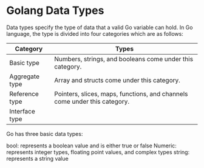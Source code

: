# Golang Data Types

Data types specify the type of data that a valid Go variable can hold.
In Go language, the type is divided into four categories which are as follows:

| Category       | Types                                                                     |
| -------------- | ------------------------------------------------------------------------- |
| Basic type     | Numbers, strings, and booleans come under this category.                  |
| Aggregate type | Array and structs come under this category.                               |
| Reference type | Pointers, slices, maps, functions, and channels come under this category. |
| Interface type |

Go has three basic data types:

bool: represents a boolean value and is either true or false
Numeric: represents integer types, floating point values, and complex types
string: represents a string value
